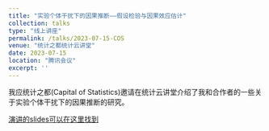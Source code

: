 ```yaml
---
title: "实验个体干扰下的因果推断——假设检验与因果效应估计"
collection: talks
type: "线上讲座"
permalink: /talks/2023-07-15-COS
venue: "统计之都统计云讲堂"
date: 2023-07-15
location: "腾讯会议"
excerpt: ''
---
```


我应统计之都(Capital of Statistics)邀请在统计云讲堂介绍了我和合作者的一些关于实验个体干扰下的因果推断的研究。

[演讲的slides可以在这里找到](http://kevinwhan.github.io/files/cos-talk.pdf)